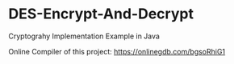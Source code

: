 # DES-Encrypt-And-Decrypt
 Cryptograhy Implementation Example in Java

Online Compiler of this project: https://onlinegdb.com/bgsoRhiG1

